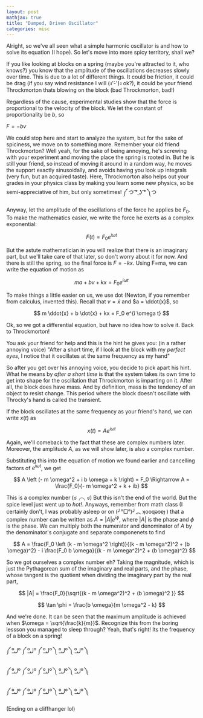 ```yaml
---
layout: post
mathjax: true
title: "Damped, Driven Oscillator"
categories: misc
---
```


Alright, so we've all seen what a simple harmonic oscillator is and how to solve its equation (I hope). So let's move into more spicy territory, shall we?

If you like looking at blocks on a spring (maybe you're attracted to it, who knows?) you know that the amplitude of the oscillations decreases slowly over time. This is due to a lot of different things. It could be friction, it could be drag (if you say wind resistance I will (ง'̀-'́)ง ok?), it could be your friend Throckmorton thats blowing on the block (bad Throckmorton, bad!)

Regardless of the cause, experimental studies show that the force is proportional to the velocity of the block. We let the constant of proportionality be $b$, so

$F = -bv$

We could stop here and start to analyze the system, but for the sake of spiciness, we move on to something more. Remember your old friend Throckmorton? Well yeah, for the sake of being annoying, he's screwing with your experiment and moving the place the spring is rooted in. But he is still your friend, so instead of moving it around in a random way, he moves the support exactly sinusoidally, and avoids having you look up integrals (very fun, but an acquired taste). Here, Throckmorton also helps out your grades in your physics class by making you learn some new physics, so be semi-appreciative of him, but only sometimes! ༼ つ  ͡° ͜ʖ ͡° ༽つ

Anyway, let the amplitude of the oscillations of the force he applies be $F_0$. To make the mathematics easier, we write the force he exerts as a complex exponential:

$$
F(t) = F_0 e^{i \omega t}
$$

But the astute mathematician in you will realize that there is an imaginary part, but we'll take care of that later, so don't worry about it for now. And there is still the spring, so the final force is $F=-kx$. Using F=ma, we can write the equation of motion as

$$
ma + bv + kx = F_0 e^{i \omega t}
$$

To make things a little easier on us, we use dot (Newton, if you remember from calculus, invented this). Recall that $v = \dot{x}$ and $a = \ddot{x}$, so

$$
m \ddot{x} + b \dot{x} + kx = F_0 e^{i \omega t}
$$

Ok, so we got a differential equation, but have no idea how to solve it. Back to Throckmorton!

You ask your friend for help and this is the hint he gives you: (in a rather annoying voice) "After a short time, if I look at the block with my *perfect eyes*, I notice that it oscillates at the same frequency as my hand"

So after you get over his annoying voice, you decide to pick apart his hint. What he means by *after a short time* is that the system takes its own time to get into shape for the oscillation that Throckmorton is imparting on it. After all, the block does have mass. And by definition, mass is the tendency of an object to resist change. This period where the block doesn't oscillate with Throcky's hand is called the transient.

If the block oscillates at the same frequency as your friend's hand, we can write $x(t)$ as

$$
x(t) = A e ^ {i \omega t}
$$

Again, we'll comeback to the fact that these are complex numbers later. Moreover, the amplitude $A$, as we will show later, is also a complex number.

Substituting this into the equation of motion we found earlier and cancelling factors of $e^{i \omega t}$, we get

$$
A \left (- m \omega^2 + i b \omega + k \right) = F_0 \Rightarrow A = \frac{F_0}{- m \omega^2 + k + ib}
$$

This is a complex number (ಠ╭╮ಠ)
But this isn't the end of the world. But the spice level just went up to *hot!*. Anyways, remember from math class (I certainly don't, I was probably asleep or on (╯°□°)╯︵ ʞooqǝɔɐɟ ) that a complex number can be written as $A = |A| e ^ {i \phi}$, where $|A|$ is the phase and $\phi$ is the phase. We can multiply both the numerator and denominator of $A$ by the denominator's conjugate and separate componenets to find

$$
A = \frac{F_0 \left (k - m \omega^2 \right)}{(k - m \omega^2)^2 + (b \omega)^2} - i \frac{F_0 b \omega}{(k - m \omega^2)^2 + (b \omega)^2}
$$

So we got ourselves a complex number eh? Taking the magnitude, which is just the Pythagorean sum of the imaginary and real parts, and the phase, whose tangent is the quotient when dividing the imaginary part by the real part,

$$
|A| = \frac{F_0}{\sqrt{(k - m \omega^2)^2 + (b \omega)^2 }}
$$

$$
\tan \phi = \frac{b \omega}{m \omega^2 - k}
$$

And we're done.
It can be seen that the maximum amplitude is achieved when $\omega = \sqrt{\frac{k}{m}}$. Recognize this from the boring lessson you managed to sleep through? Yeah, that's right! Its the frequency of a block on a spring!

༼ ºل͟º ༼ ºل͟º ༼ ºل͟º ༽ ºل͟º ༽ ºل͟º ༽

༼ ºل͟º ༼ ºل͟º ༼ ºل͟º ༽ ºل͟º ༽ ºل͟º ༽

༼ ºل͟º ༼ ºل͟º ༼ ºل͟º ༽ ºل͟º ༽ ºل͟º ༽

(Ending on a cliffhanger lol)
